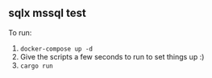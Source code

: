 ## sqlx mssql test

To run:
1. `docker-compose up -d`
2. Give the scripts a few seconds to run to set things up :)
3. `cargo run`

